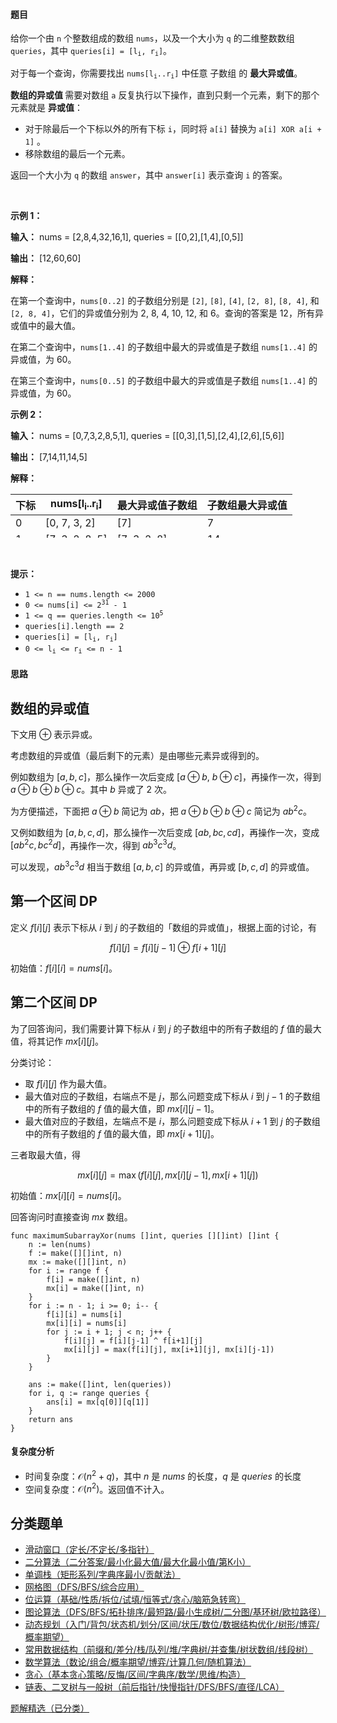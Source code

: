 #### 题目

<p>给你一个由 <code>n</code> 个整数组成的数组 <code>nums</code>，以及一个大小为 <code>q</code> 的二维整数数组 <code>queries</code>，其中 <code>queries[i] = [l<sub>i</sub>, r<sub>i</sub>]</code>。</p>

<p>对于每一个查询，你需要找出 <code>nums[l<sub>i</sub>..r<sub>i</sub>]</code> 中任意 <span data-keyword="subarray">子数组</span> 的 <strong>最大异或值</strong>。</p>

<p><strong>数组的异或值 </strong>需要对数组 <code>a</code> 反复执行以下操作，直到只剩一个元素，剩下的那个元素就是 <strong>异或值</strong>：</p>

<ul>
	<li><span class="text-only" data-eleid="9" style="white-space: pre;">对于除最后一个下标以外的所有下标</span> <code>i</code>，同时将 <code>a[i]</code> 替换为 <code>a[i] XOR a[i + 1]</code> 。</li>
	<li>移除数组的最后一个元素。</li>
</ul>

<p>返回一个大小为 <code>q</code> 的数组 <code>answer</code>，其中 <code>answer[i]</code> 表示查询 <code>i</code> 的答案。</p>

<p>&nbsp;</p>

<p><strong class="example">示例 1：</strong></p>

<div class="example-block">
<p><strong>输入：</strong> <span class="example-io">nums = [2,8,4,32,16,1], queries = [[0,2],[1,4],[0,5]]</span></p>

<p><strong>输出：</strong> <span class="example-io">[12,60,60]</span></p>

<p><strong>解释：</strong></p>

<p>在第一个查询中，<code>nums[0..2]</code> 的子数组分别是 <code>[2]</code>, <code>[8]</code>, <code>[4]</code>, <code>[2, 8]</code>, <code>[8, 4]</code>, 和 <code>[2, 8, 4]</code>，它们的异或值分别为 2, 8, 4, 10, 12, 和 6。查询的答案是 12，所有异或值中的最大值。</p>

<p>在第二个查询中，<code>nums[1..4]</code> 的子数组中最大的异或值是子数组 <code>nums[1..4]</code> 的异或值，为 60。</p>

<p>在第三个查询中，<code>nums[0..5]</code> 的子数组中最大的异或值是子数组 <code>nums[1..4]</code> 的异或值，为 60。</p>
</div>

<p><strong class="example">示例 2：</strong></p>

<div class="example-block">
<p><strong>输入：</strong> <span class="example-io">nums = [0,7,3,2,8,5,1], queries = [[0,3],[1,5],[2,4],[2,6],[5,6]]</span></p>

<p><strong>输出：</strong> <span class="example-io">[7,14,11,14,5]</span></p>

<p><strong>解释：</strong></p>

<table height="70" width="472">
	<thead>
		<tr>
			<th>下标</th>
			<th>nums[l<sub>i</sub>..r<sub>i</sub>]</th>
			<th>最大异或值子数组</th>
			<th>子数组最大异或值</th>
		</tr>
	</thead>
	<tbody>
		<tr>
			<td>0</td>
			<td>[0, 7, 3, 2]</td>
			<td>[7]</td>
			<td>7</td>
		</tr>
		<tr>
			<td>1</td>
			<td>[7, 3, 2, 8, 5]</td>
			<td>[7, 3, 2, 8]</td>
			<td>14</td>
		</tr>
		<tr>
			<td>2</td>
			<td>[3, 2, 8]</td>
			<td>[3, 2, 8]</td>
			<td>11</td>
		</tr>
		<tr>
			<td>3</td>
			<td>[3, 2, 8, 5, 1]</td>
			<td>[2, 8, 5, 1]</td>
			<td>14</td>
		</tr>
		<tr>
			<td>4</td>
			<td>[5, 1]</td>
			<td>[5]</td>
			<td>5</td>
		</tr>
	</tbody>
</table>
</div>

<p>&nbsp;</p>

<p><strong>提示：</strong></p>

<ul>
	<li><code>1 &lt;= n == nums.length &lt;= 2000</code></li>
	<li><code>0 &lt;= nums[i] &lt;= 2<sup>31</sup> - 1</code></li>
	<li><code>1 &lt;= q == queries.length &lt;= 10<sup>5</sup></code></li>
	<li><code>queries[i].length == 2</code></li>
	<li><code>queries[i] = [l<sub>i</sub>, r<sub>i</sub>]</code></li>
	<li><code>0 &lt;= l<sub>i</sub> &lt;= r<sub>i</sub> &lt;= n - 1</code></li>
</ul>

#### 思路

## 数组的异或值

下文用 $\oplus$ 表示异或。

考虑数组的异或值（最后剩下的元素）是由哪些元素异或得到的。

例如数组为 $[a,b,c]$，那么操作一次后变成 $[a\oplus b,\ b\oplus c]$，再操作一次，得到 $a\oplus b\oplus b\oplus c$。其中 $b$ 异或了 $2$ 次。

为方便描述，下面把 $a\oplus b$ 简记为 $ab$，把 $a\oplus b\oplus b\oplus c$ 简记为 $ab^2c$。

又例如数组为 $[a,b,c,d]$，那么操作一次后变成 $[ab,bc,cd]$，再操作一次，变成 $[ab^2c,bc^2d]$，再操作一次，得到 $ab^3c^3d$。

可以发现，$ab^3c^3d$ 相当于数组 $[a,b,c]$ 的异或值，再异或 $[b,c,d]$ 的异或值。


## 第一个区间 DP

定义 $f[i][j]$ 表示下标从 $i$ 到 $j$ 的子数组的「数组的异或值」，根据上面的讨论，有

$$
f[i][j] = f[i][j-1]\oplus f[i+1][j]
$$

初始值：$f[i][i]=\textit{nums}[i]$。

## 第二个区间 DP

为了回答询问，我们需要计算下标从 $i$ 到 $j$ 的子数组中的所有子数组的 $f$ 值的最大值，将其记作 $\textit{mx}[i][j]$。

分类讨论：

- 取 $f[i][j]$ 作为最大值。
- 最大值对应的子数组，右端点不是 $j$，那么问题变成下标从 $i$ 到 $j-1$ 的子数组中的所有子数组的 $f$ 值的最大值，即 $\textit{mx}[i][j-1]$。
- 最大值对应的子数组，左端点不是 $i$，那么问题变成下标从 $i+1$ 到 $j$ 的子数组中的所有子数组的 $f$ 值的最大值，即 $\textit{mx}[i+1][j]$。

三者取最大值，得

$$
\textit{mx}[i][j] = \max(f[i][j], \textit{mx}[i][j-1], \textit{mx}[i+1][j])
$$

初始值：$\textit{mx}[i][i]=\textit{nums}[i]$。

回答询问时直接查询 $\textit{mx}$ 数组。

```
func maximumSubarrayXor(nums []int, queries [][]int) []int {
	n := len(nums)
	f := make([][]int, n)
	mx := make([][]int, n)
	for i := range f {
		f[i] = make([]int, n)
		mx[i] = make([]int, n)
	}
	for i := n - 1; i >= 0; i-- {
		f[i][i] = nums[i]
		mx[i][i] = nums[i]
		for j := i + 1; j < n; j++ {
			f[i][j] = f[i][j-1] ^ f[i+1][j]
			mx[i][j] = max(f[i][j], mx[i+1][j], mx[i][j-1])
		}
	}

	ans := make([]int, len(queries))
	for i, q := range queries {
		ans[i] = mx[q[0]][q[1]]
	}
	return ans
}
```

#### 复杂度分析

- 时间复杂度：$\mathcal{O}(n^2+q)$，其中 $n$ 是 $\textit{nums}$ 的长度，$q$ 是 $\textit{queries}$ 的长度
- 空间复杂度：$\mathcal{O}(n^2)$。返回值不计入。


## 分类题单

- [滑动窗口（定长/不定长/多指针）](https://leetcode.cn/circle/discuss/0viNMK/)
- [二分算法（二分答案/最小化最大值/最大化最小值/第K小）](https://leetcode.cn/circle/discuss/SqopEo/)
- [单调栈（矩形系列/字典序最小/贡献法）](https://leetcode.cn/circle/discuss/9oZFK9/)
- [网格图（DFS/BFS/综合应用）](https://leetcode.cn/circle/discuss/YiXPXW/)
- [位运算（基础/性质/拆位/试填/恒等式/贪心/脑筋急转弯）](https://leetcode.cn/circle/discuss/dHn9Vk/)
- [图论算法（DFS/BFS/拓扑排序/最短路/最小生成树/二分图/基环树/欧拉路径）](https://leetcode.cn/circle/discuss/01LUak/)
- [动态规划（入门/背包/状态机/划分/区间/状压/数位/数据结构优化/树形/博弈/概率期望）](https://leetcode.cn/circle/discuss/tXLS3i/)
- [常用数据结构（前缀和/差分/栈/队列/堆/字典树/并查集/树状数组/线段树）](https://leetcode.cn/circle/discuss/mOr1u6/)
- [数学算法（数论/组合/概率期望/博弈/计算几何/随机算法）](https://leetcode.cn/circle/discuss/IYT3ss/)
- [贪心（基本贪心策略/反悔/区间/字典序/数学/思维/构造）](https://leetcode.cn/circle/discuss/g6KTKL/)
- [链表、二叉树与一般树（前后指针/快慢指针/DFS/BFS/直径/LCA）](https://leetcode.cn/circle/discuss/K0n2gO/)

[题解精选（已分类）](https://github.com/EndlessCheng/codeforces-go/blob/master/leetcode/SOLUTIONS.md)